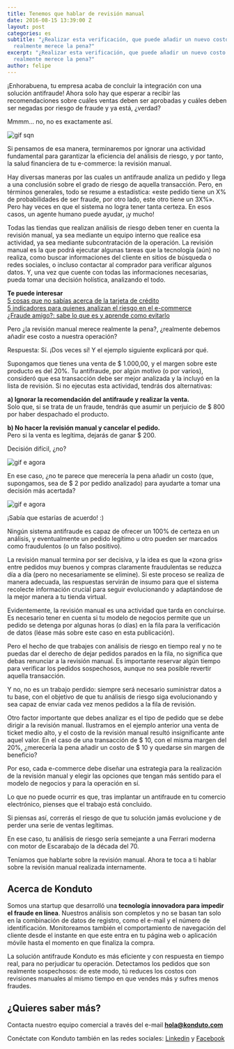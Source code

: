 ```yaml
---
title: Tenemos que hablar de revisión manual
date: 2016-08-15 13:39:00 Z
layout: post
categories: es
subtitle: "¿Realizar esta verificación, que puede añadir un nuevo costo a tu operación,
  realmente merece la pena?"
excerpt: "¿Realizar esta verificación, que puede añadir un nuevo costo a tu operación,
  realmente merece la pena?"
author: felipe
---
```


¡Enhorabuena, tu empresa acaba de concluir la integración con una solución antifraude! Ahora solo hay que esperar a recibir las recomendaciones sobre cuáles ventas deben ser aprobadas y cuáles deben ser negadas por riesgo de fraude y ya está, ¿verdad?

Mmmm… no, no es exactamente así.

![gif sqn](/images/160204-sqn.gif)

Si pensamos de esa manera, terminaremos por ignorar una actividad fundamental para garantizar la eficiencia del análisis de riesgo, y por tanto, la salud financiera de tu e-commerce: la revisión manual.

Hay diversas maneras por las cuales un antifraude analiza un pedido y llega a una conclusión sobre el grado de riesgo de aquella transacción. Pero, en términos generales, todo se resume a estadística: «este pedido tiene un X% de probabilidades de ser fraude, por otro lado, este otro tiene un 3X%». Pero hay veces en que el sistema no logra tener tanta certeza. En esos casos, un agente humano puede ayudar, ¡y mucho!

Todas las tiendas que realizan análisis de riesgo deben tener en cuenta la revisión manual, ya sea mediante un equipo interno que realice esa actividad, ya sea mediante subcontratación de la operación. La revisión manual es la que podrá ejecutar algunas tareas que la tecnología (aún) no realiza, como buscar informaciones del cliente en sitios de búsqueda o redes sociales, o incluso contactar al comprador para verificar algunos datos. Y, una vez que cuente con todas las informaciones necesarias, pueda tomar una decisión holística, analizando el todo.

**Te puede interesar**  
[5 cosas que no sabías acerca de la tarjeta de crédito](https://blog.konduto.com/es/2016/04/cosas-que-no-sabias-acerca-de-tarjeta-de-credito/?utm_source=konduto&utm_medium=blog-es&utm_campaign=conteudo)  
[5 indicadores para quienes analizan el riesgo en el e-commerce](https://blog.konduto.com/es/2016/06/5-indicadores-del-analisis-de-riesgo-en-el-ecommerce/?utm_source=konduto&utm_medium=blog-es&utm_campaign=conteudo)  
[¿Fraude amigo?: sabe lo que es y aprende como evitarlo](https://blog.konduto.com/es/2016/05/que-es-un-fraude-amigo/?utm_source=konduto&utm_medium=blog-es&utm_campaign=conteudo)

Pero ¿la revisión manual merece realmente la pena?, ¿realmente debemos añadir ese costo a nuestra operación?

Respuesta: Sí. ¡Dos veces sí! Y el ejemplo siguiente explicará por qué.

Supongamos que tienes una venta de $ 1.000,00, y el margen sobre este producto es del 20%. Tu antifraude, por algún motivo (o por varios), consideró que esa transacción debe ser mejor analizada y la incluyó en la lista de revisión. Si no ejecutas esta actividad, tendrás dos alternativas:

**a) Ignorar la recomendación del antifraude y realizar la venta.**  
Solo que, si se trata de un fraude, tendrás que asumir un perjuicio de $ 800 por haber despachado el producto.

**b) No hacer la revisión manual y cancelar el pedido.**  
Pero si la venta es legítima, dejarás de ganar $ 200.

Decisión difícil, ¿no?

![gif e agora](/images/160204-tough-decision.gif)

En ese caso, ¿no te parece que merecería la pena añadir un costo (que, supongamos, sea de $ 2 por pedido analizado) para ayudarte a tomar una decisión más acertada?

![gif e agora](/images/160204-iagree.gif)

¡Sabía que estarías de acuerdo! :)

Ningún sistema antifraude es capaz de ofrecer un 100% de certeza en un análisis, y eventualmente un pedido legítimo u otro pueden ser marcados como fraudulentos (o un falso positivo).

La revisión manual termina por ser decisiva, y la idea es que la «zona gris» entre pedidos muy buenos y compras claramente fraudulentas se reduzca día a día (pero no necesariamente se elimine). Si este proceso se realiza de manera adecuada, las respuestas servirán de insumo para que el sistema recolecte información crucial para seguir evolucionando y adaptándose de la mejor manera a tu tienda virtual.

Evidentemente, la revisión manual es una actividad que tarda en concluirse. Es necesario tener en cuenta si tu modelo de negocios permite que un pedido se detenga por algunas horas (o días) en la fila para la verificación de datos (léase más sobre este caso en esta publicación).

Pero el hecho de que trabajes con análisis de riesgo en tiempo real y no te puedas dar el derecho de dejar pedidos parados en la fila, no significa que debas renunciar a la revisión manual. Es importante reservar algún tiempo para verificar los pedidos sospechosos, aunque no sea posible revertir aquella transacción.

Y no, no es un trabajo perdido: siempre será necesario suministrar datos a tu base, con el objetivo de que tu análisis de riesgo siga evolucionando y sea capaz de enviar cada vez menos pedidos a la fila de revisión.

Otro factor importante que debes analizar es el tipo de pedido que se debe dirigir a la revisión manual. Ilustramos en el ejemplo anterior una venta de ticket medio alto, y el costo de la revisión manual resultó insignificante ante aquel valor. En el caso de una transacción de $ 10, con el misma margen del 20%, ¿merecería la pena añadir un costo de $ 10 y quedarse sin margen de beneficio?

Por eso, cada e-commerce debe diseñar una estrategia para la realización de la revisión manual y elegir las opciones que tengan más sentido para el modelo de negocios y para la operación en sí.

Lo que no puede ocurrir es que, tras implantar un antifraude en tu comercio electrónico, pienses que el trabajo está concluido.

Si piensas así, correrás el riesgo de que tu solución jamás evolucione y de perder una serie de ventas legítimas.

En ese caso, tu análisis de riesgo sería semejante a una Ferrari moderna con motor de Escarabajo de la década del 70.

Teníamos que hablarte sobre la revisión manual. Ahora te toca a ti hablar sobre la revisión manual realizada internamente.

## Acerca de Konduto

Somos una startup que desarrolló una **tecnología innovadora para impedir el fraude en línea**. Nuestros análisis son completos y no se basan tan solo en la combinación de datos de registro, como el e-mail y el número de identificación. Monitoreamos también el comportamiento de navegación del cliente desde el instante en que este entra en tu página web o aplicación móvile hasta el momento en que finaliza la compra.

La solución antifraude Konduto es más eficiente y con respuesta en tiempo real, para no perjudicar tu operación. Detectamos los pedidos que son realmente sospechosos: de este modo, tú reduces los costos con revisiones manuales al mismo tiempo en que vendes más y sufres menos fraudes.

## ¿Quieres saber más?

Contacta nuestro equipo comercial a través del e-mail **hola@konduto.com**

Conéctate con Konduto también en las redes sociales: [Linkedin](https://www.linkedin.com/company/konduto) y [Facebook](https://www.facebook.com/konduto)  
